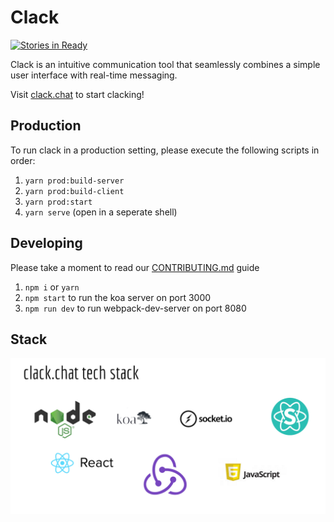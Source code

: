 # Clack

[![Stories in Ready](https://badge.waffle.io/asyncApes/clack.png?label=ready&title=Ready)](https://waffle.io/asyncApes/clack)

Clack is an intuitive communication tool that seamlessly combines a simple user interface with real-time messaging.

Visit [clack.chat](http://clack.chat) to start clacking!

## Production
To run clack in a production setting, please execute the following scripts in order:
1) `yarn prod:build-server`
2) `yarn prod:build-client`
3) `yarn prod:start`
4) `yarn serve` (open in a seperate shell)

## Developing
Please take a moment to read our [CONTRIBUTING.md](/CONTRIBUTING.md) guide
1) `npm i` or `yarn`
2) `npm start` to run the koa server on port 3000
3) `npm run dev` to run webpack-dev-server on port 8080

## Stack
![clack-stack](/img/clack-stack.png)
